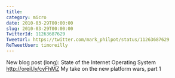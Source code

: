 ```yaml
---
title: 
category: micro
date: 2010-03-29T00:00:00
slug: 2010-03-29T00:00:00
TwitterId: 11263687629
TweetUrl: https://twitter.com/mark_philpot/status/11263687629
ReTweetUser: timoreilly
---
```


<i class="fa fa-retweet" aria-hidden="true"></i> New blog post (long): State of the Internet Operating System http://oreil.ly/cyFhMZ My take on the new platform wars, part 1